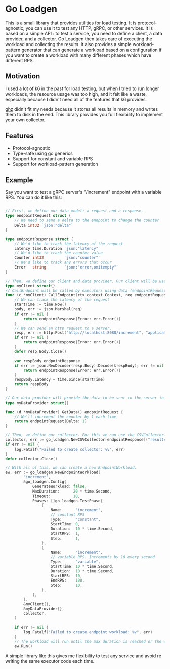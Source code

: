 # Go Loadgen

This is a small library that provides utilities for load testing. It is protocol-agnostic, you can use it to test any HTTP, gRPC, or other services.
It is based on a simple API : to test a service, you need to define a client, a data provider, and a collector.
Go Loadgen then takes care of executing the workload and collecting the results.
It also provides a simple workload-pattern generator that can generate a workload based on a configuration if you want to create a workload with many different phases which have different RPS.

## Motivation

I used a lot of k6 in the past for load testing, but when I tried to run longer workloads, the resource usage was too high, and it felt like a waste, especially because I didn't need all of the features that k6 provides.

[ghz](https://github.com/bojand/ghz) didn't fit my needs because it stores all results in memory and writes them to disk in the end. This library provides you full flexibility to implement your own collector.

## Features

- Protocol-agnostic
- Type-safe using go generics
- Support for constant and variable RPS
- Support for workload-pattern generation

## Example

Say you want to test a gRPC server's "/increment" endpoint with a variable RPS. You can do it like this:

```go

// First, we define our data model: a request and a response.
type endpointRequest struct {
    // We need to send a delta to the endpoint to change the counter
    Delta int32 `json:"delta"`
}

type endpointResponse struct {
    // We'd like to track the latency of the request
	Latency time.Duration `json:"latency"`
    // We'd like to track the counter value
    Counter int32         `json:"counter"`
    // We'd like to track any errors that occur
    Error   string        `json:"error,omitempty"`
}

// Then, we define our client and data provider. Our client will be used to send the request to the server, it must implement the Client interface.
type myClient struct{}
// CallEndpoint will be called by executors using data (endpointRequest) provided by our data provider.
func (c *myClient) CallEndpoint(ctx context.Context, req endpointRequest) endpointResponse {
    // We can track the latency of the request
	startTime := time.Now()
	body, err := json.Marshal(req)
	if err != nil {
		return endpointResponse{Error: err.Error()}
	}
    // We can send an http request to a server.
	resp, err := http.Post("http://localhost:8080/increment", "application/json", bytes.NewBuffer(body))
	if err != nil {
		return endpointResponse{Error: err.Error()}
	}
	defer resp.Body.Close()

	var respBody endpointResponse
	if err := json.NewDecoder(resp.Body).Decode(&respBody); err != nil {
		return endpointResponse{Error: err.Error()}
	}
	respBody.Latency = time.Since(startTime)
	return respBody
}

// Our data provider will provide the data to be sent to the server in each request. It must be thread safe.
type myDataProvider struct{}

func (d *myDataProvider) GetData() endpointRequest {
    // We'll increment the counter by 1 each time
	return endpointRequest{Delta: 1}
}

// Then, we define our collector. For this we can use the CSVCollector. We can also provide a flush interval, which will be used to flush the collector to the disk every flushInterval.
collector, err := go_loadgen.NewCSVCollector[endpointResponse]("results.csv", 1*time.Second)
if err != nil {
    log.Fatalf("Failed to create collector: %v", err)
}
defer collector.Close()

// With all of this, we can create a new EndpointWorkload.
ew, err := go_loadgen.NewEndpointWorkload(
		"increment",
		&go_loadgen.Config{
			GenerateWorkload: false,
			MaxDuration:      20 * time.Second,
			Timeout:          10,
			Phases: []go_loadgen.TestPhase{
				{
					Name:      "increment",
                    // constant RPS
					Type:      "constant",
					StartTime: 0,
					Duration:  10 * time.Second,
					StartRPS:  1,
					Step:      1,
				},
				{
					Name:      "increment",
                    // variable RPS. Increments by 10 every second
					Type:      "variable",
					StartTime: 10 * time.Second,
					Duration:  10 * time.Second,
					StartRPS:  10,
					EndRPS:    100,
					Step:      10,
				},
			},
		},
		&myClient{},
		&myDataProvider{},
		collector,
	)

    if err != nil {
        log.Fatalf("Failed to create endpoint workload: %v", err)
    }
    // The workload will run until the max duration is reached or the workload is stopped. All of the results will be collected and written to the CSV file.
    ew.Run()

```

A simple library like this gives me flexibility to test any service and avoid re writing the same executor code each time.